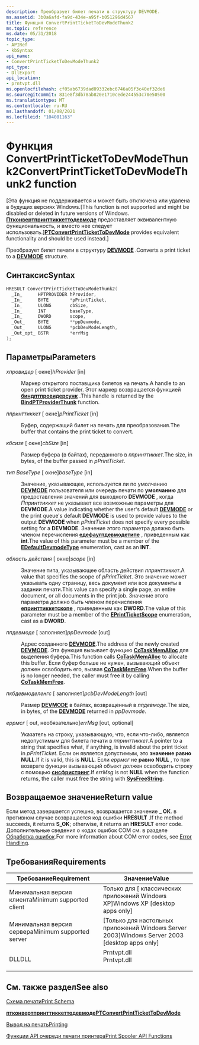 ```yaml
---
description: Преобразует билет печати в структуру DEVMODE.
ms.assetid: 3b0a6afd-fa9d-434e-a95f-b051296d4567
title: Функция ConvertPrintTicketToDevModeThunk2
ms.topic: reference
ms.date: 05/31/2018
topic_type:
- APIRef
- kbSyntax
api_name:
- ConvertPrintTicketToDevModeThunk2
api_type:
- DllExport
api_location:
- prntvpt.dll
ms.openlocfilehash: cf05ab6739dad09332ebc6746a05f3c40ef32de6
ms.sourcegitcommit: 831e8f3db78ab820e1710cede244553c70e50500
ms.translationtype: MT
ms.contentlocale: ru-RU
ms.lasthandoff: 01/08/2021
ms.locfileid: "104081163"
---
```

# <a name="convertprinttickettodevmodethunk2-function"></a><span data-ttu-id="aa722-103">Функция ConvertPrintTicketToDevModeThunk2</span><span class="sxs-lookup"><span data-stu-id="aa722-103">ConvertPrintTicketToDevModeThunk2 function</span></span>

<span data-ttu-id="aa722-104">\[Эта функция не поддерживается и может быть отключена или удалена в будущих версиях Windows.</span><span class="sxs-lookup"><span data-stu-id="aa722-104">\[This function is not supported and might be disabled or deleted in future versions of Windows.</span></span> <span data-ttu-id="aa722-105">[**Птконвертпринттиккеттодевмоде**](/windows/desktop/api/prntvpt/nf-prntvpt-ptconvertprinttickettodevmode) предоставляет эквивалентную функциональность, и вместо нее следует использовать.\]</span><span class="sxs-lookup"><span data-stu-id="aa722-105">[**PTConvertPrintTicketToDevMode**](/windows/desktop/api/prntvpt/nf-prntvpt-ptconvertprinttickettodevmode) provides equivalent functionality and should be used instead.\]</span></span>

<span data-ttu-id="aa722-106">Преобразует билет печати в структуру [**DEVMODE**](/windows/win32/api/wingdi/ns-wingdi-devmodea) .</span><span class="sxs-lookup"><span data-stu-id="aa722-106">Converts a print ticket to a [**DEVMODE**](/windows/win32/api/wingdi/ns-wingdi-devmodea) structure.</span></span>

## <a name="syntax"></a><span data-ttu-id="aa722-107">Синтаксис</span><span class="sxs-lookup"><span data-stu-id="aa722-107">Syntax</span></span>


```C++
HRESULT ConvertPrintTicketToDevModeThunk2(
  _In_      HPTPROVIDER hProvider,
  _In_      BYTE        *pPrintTicket,
  _In_      ULONG       cbSize,
  _In_      INT         baseType,
  _In_      DWORD       scope,
  _Out_     BYTE        **ppDevmode,
  _Out_     ULONG       *pcbDevModeLength,
  _Out_opt_ BSTR        *errMsg
);
```



## <a name="parameters"></a><span data-ttu-id="aa722-108">Параметры</span><span class="sxs-lookup"><span data-stu-id="aa722-108">Parameters</span></span>

<dl> <dt>

<span data-ttu-id="aa722-109">*хпровидер* \[ окне\]</span><span class="sxs-lookup"><span data-stu-id="aa722-109">*hProvider* \[in\]</span></span>
</dt> <dd>

<span data-ttu-id="aa722-110">Маркер открытого поставщика билетов на печать.</span><span class="sxs-lookup"><span data-stu-id="aa722-110">A handle to an open print ticket provider.</span></span> <span data-ttu-id="aa722-111">Этот маркер возвращается функцией [**биндптпровидерсунк**](bindptproviderthunk.md) .</span><span class="sxs-lookup"><span data-stu-id="aa722-111">This handle is returned by the [**BindPTProviderThunk**](bindptproviderthunk.md) function.</span></span>

</dd> <dt>

<span data-ttu-id="aa722-112">*ппринттиккет* \[ окне\]</span><span class="sxs-lookup"><span data-stu-id="aa722-112">*pPrintTicket* \[in\]</span></span>
</dt> <dd>

<span data-ttu-id="aa722-113">Буфер, содержащий билет на печать для преобразования.</span><span class="sxs-lookup"><span data-stu-id="aa722-113">The buffer that contains the print ticket to convert.</span></span>

</dd> <dt>

<span data-ttu-id="aa722-114">*кбсизе* \[ окне\]</span><span class="sxs-lookup"><span data-stu-id="aa722-114">*cbSize* \[in\]</span></span>
</dt> <dd>

<span data-ttu-id="aa722-115">Размер буфера (в байтах), переданного в *ппринттиккет*.</span><span class="sxs-lookup"><span data-stu-id="aa722-115">The size, in bytes, of the buffer passed in *pPrintTicket*.</span></span>

</dd> <dt>

<span data-ttu-id="aa722-116">*тип BaseType* \[ окне\]</span><span class="sxs-lookup"><span data-stu-id="aa722-116">*baseType* \[in\]</span></span>
</dt> <dd>

<span data-ttu-id="aa722-117">Значение, указывающее, используется ли по умолчанию [**DEVMODE**](/windows/win32/api/wingdi/ns-wingdi-devmodea) пользователя или очередь печати по **умолчанию** для предоставления значений для выходного **DEVMODE** , когда *Ппринттиккет* не указывает все возможные параметры для **DEVMODE**.</span><span class="sxs-lookup"><span data-stu-id="aa722-117">A value indicating whether the user's default [**DEVMODE**](/windows/win32/api/wingdi/ns-wingdi-devmodea) or the print queue's default **DEVMODE** is used to provide values to the output **DEVMODE** when *pPrintTicket* does not specify every possible setting for a **DEVMODE**.</span></span> <span data-ttu-id="aa722-118">Значение этого параметра должно быть членом перечисления [**едефаултдевмодетипе**](/windows/win32/api/prntvpt/ne-prntvpt-edefaultdevmodetype) , приведенным как **int**.</span><span class="sxs-lookup"><span data-stu-id="aa722-118">The value of this parameter must be a member of the [**EDefaultDevmodeType**](/windows/win32/api/prntvpt/ne-prntvpt-edefaultdevmodetype) enumeration, cast as an **INT**.</span></span>

</dd> <dt>

<span data-ttu-id="aa722-119">*область действия* \[ окне\]</span><span class="sxs-lookup"><span data-stu-id="aa722-119">*scope* \[in\]</span></span>
</dt> <dd>

<span data-ttu-id="aa722-120">Значение типа, указывающее область действия *ппринттиккет*.</span><span class="sxs-lookup"><span data-stu-id="aa722-120">A value that specifies the scope of *pPrintTicket*.</span></span> <span data-ttu-id="aa722-121">Это значение может указывать одну страницу, весь документ или все документы в задании печати.</span><span class="sxs-lookup"><span data-stu-id="aa722-121">This value can specify a single page, an entire document, or all documents in the print job.</span></span> <span data-ttu-id="aa722-122">Значение этого параметра должно быть членом перечисления [**епринттиккетскопе**](/windows/desktop/api/prntvpt/ne-prntvpt-eprintticketscope) , приведенным как **DWORD**.</span><span class="sxs-lookup"><span data-stu-id="aa722-122">The value of this parameter must be a member of the [**EPrintTicketScope**](/windows/desktop/api/prntvpt/ne-prntvpt-eprintticketscope) enumeration, cast as a **DWORD**.</span></span>

</dd> <dt>

<span data-ttu-id="aa722-123">*ппдевмоде* \[ заполняет\]</span><span class="sxs-lookup"><span data-stu-id="aa722-123">*ppDevmode* \[out\]</span></span>
</dt> <dd>

<span data-ttu-id="aa722-124">Адрес созданного [**DEVMODE**](/windows/win32/api/wingdi/ns-wingdi-devmodea).</span><span class="sxs-lookup"><span data-stu-id="aa722-124">The address of the newly created [**DEVMODE**](/windows/win32/api/wingdi/ns-wingdi-devmodea).</span></span> <span data-ttu-id="aa722-125">Эта функция вызывает функцию [**CoTaskMemAlloc**](/windows/desktop/api/combaseapi/nf-combaseapi-cotaskmemalloc) для выделения буфера.</span><span class="sxs-lookup"><span data-stu-id="aa722-125">This function calls [**CoTaskMemAlloc**](/windows/desktop/api/combaseapi/nf-combaseapi-cotaskmemalloc) to allocate this buffer.</span></span> <span data-ttu-id="aa722-126">Если буфер больше не нужен, вызывающий объект должен освободить его, вызвав [**CoTaskMemFree**](/windows/desktop/api/combaseapi/nf-combaseapi-cotaskmemfree).</span><span class="sxs-lookup"><span data-stu-id="aa722-126">When the buffer is no longer needed, the caller must free it by calling [**CoTaskMemFree**](/windows/desktop/api/combaseapi/nf-combaseapi-cotaskmemfree).</span></span>

</dd> <dt>

<span data-ttu-id="aa722-127">*пкбдевмоделенгс* \[ заполняет\]</span><span class="sxs-lookup"><span data-stu-id="aa722-127">*pcbDevModeLength* \[out\]</span></span>
</dt> <dd>

<span data-ttu-id="aa722-128">Размер [**DEVMODE**](/windows/win32/api/wingdi/ns-wingdi-devmodea) в байтах, возвращенный в *ппдевмоде*.</span><span class="sxs-lookup"><span data-stu-id="aa722-128">The size, in bytes, of the [**DEVMODE**](/windows/win32/api/wingdi/ns-wingdi-devmodea) returned in *ppDevmode*.</span></span>

</dd> <dt>

<span data-ttu-id="aa722-129">*еррмсг* \[ out, необязательно\]</span><span class="sxs-lookup"><span data-stu-id="aa722-129">*errMsg* \[out, optional\]</span></span>
</dt> <dd>

<span data-ttu-id="aa722-130">Указатель на строку, указывающую, что, если что-либо, является недопустимым для билета печати в *ппринттиккет*.</span><span class="sxs-lookup"><span data-stu-id="aa722-130">A pointer to a string that specifies what, if anything, is invalid about the print ticket in *pPrintTicket*.</span></span> <span data-ttu-id="aa722-131">Если он является допустимым, это **значение равно NULL**.</span><span class="sxs-lookup"><span data-stu-id="aa722-131">If it is valid, this is **NULL**.</span></span> <span data-ttu-id="aa722-132">Если *еррмсг* не **равно NULL** , то при возврате функции вызывающий объект должен освободить строку с помощью [**сисфристринг**](/windows/win32/api/oleauto/nf-oleauto-sysfreestring).</span><span class="sxs-lookup"><span data-stu-id="aa722-132">If *errMsg* is not **NULL** when the function returns, the caller must free the string with [**SysFreeString**](/windows/win32/api/oleauto/nf-oleauto-sysfreestring).</span></span>

</dd> </dl>

## <a name="return-value"></a><span data-ttu-id="aa722-133">Возвращаемое значение</span><span class="sxs-lookup"><span data-stu-id="aa722-133">Return value</span></span>

<span data-ttu-id="aa722-134">Если метод завершается успешно, возвращается значение **\_ ОК**. в противном случае возвращается код ошибки **HRESULT** .</span><span class="sxs-lookup"><span data-stu-id="aa722-134">If the method succeeds, it returns **S\_OK**; otherwise, it returns an **HRESULT** error code.</span></span> <span data-ttu-id="aa722-135">Дополнительные сведения о кодах ошибок COM см. в разделе [Обработка ошибок](../com/error-handling-in-com.md).</span><span class="sxs-lookup"><span data-stu-id="aa722-135">For more information about COM error codes, see [Error Handling](../com/error-handling-in-com.md).</span></span>

## <a name="requirements"></a><span data-ttu-id="aa722-136">Требования</span><span class="sxs-lookup"><span data-stu-id="aa722-136">Requirements</span></span>



| <span data-ttu-id="aa722-137">Требование</span><span class="sxs-lookup"><span data-stu-id="aa722-137">Requirement</span></span> | <span data-ttu-id="aa722-138">Значение</span><span class="sxs-lookup"><span data-stu-id="aa722-138">Value</span></span> |
|-------------------------------------|----------------------------------------------------------------------------------------|
| <span data-ttu-id="aa722-139">Минимальная версия клиента</span><span class="sxs-lookup"><span data-stu-id="aa722-139">Minimum supported client</span></span><br/> | <span data-ttu-id="aa722-140">Только для \[ классических приложений Windows XP\]</span><span class="sxs-lookup"><span data-stu-id="aa722-140">Windows XP \[desktop apps only\]</span></span><br/>                                            |
| <span data-ttu-id="aa722-141">Минимальная версия сервера</span><span class="sxs-lookup"><span data-stu-id="aa722-141">Minimum supported server</span></span><br/> | <span data-ttu-id="aa722-142">\[Только для настольных приложений Windows Server 2003\]</span><span class="sxs-lookup"><span data-stu-id="aa722-142">Windows Server 2003 \[desktop apps only\]</span></span><br/>                                   |
| <span data-ttu-id="aa722-143">DLL</span><span class="sxs-lookup"><span data-stu-id="aa722-143">DLL</span></span><br/>                      | <dl> <span data-ttu-id="aa722-144"><dt>Prntvpt.dll</dt></span><span class="sxs-lookup"><span data-stu-id="aa722-144"><dt>Prntvpt.dll</dt></span></span> </dl> |



## <a name="see-also"></a><span data-ttu-id="aa722-145">См. также раздел</span><span class="sxs-lookup"><span data-stu-id="aa722-145">See also</span></span>

<dl> <dt>

[<span data-ttu-id="aa722-146">Схема печати</span><span class="sxs-lookup"><span data-stu-id="aa722-146">Print Schema</span></span>](./printschema.md)
</dt> <dt>

[<span data-ttu-id="aa722-147">**птконвертпринттиккеттодевмоде**</span><span class="sxs-lookup"><span data-stu-id="aa722-147">**PTConvertPrintTicketToDevMode**</span></span>](/windows/desktop/api/prntvpt/nf-prntvpt-ptconvertprinttickettodevmode)
</dt> <dt>

[<span data-ttu-id="aa722-148">Вывод на печать</span><span class="sxs-lookup"><span data-stu-id="aa722-148">Printing</span></span>](printdocs-printing.md)
</dt> <dt>

[<span data-ttu-id="aa722-149">Функции API очереди печати принтера</span><span class="sxs-lookup"><span data-stu-id="aa722-149">Print Spooler API Functions</span></span>](printing-and-print-spooler-functions.md)
</dt> </dl>

 

